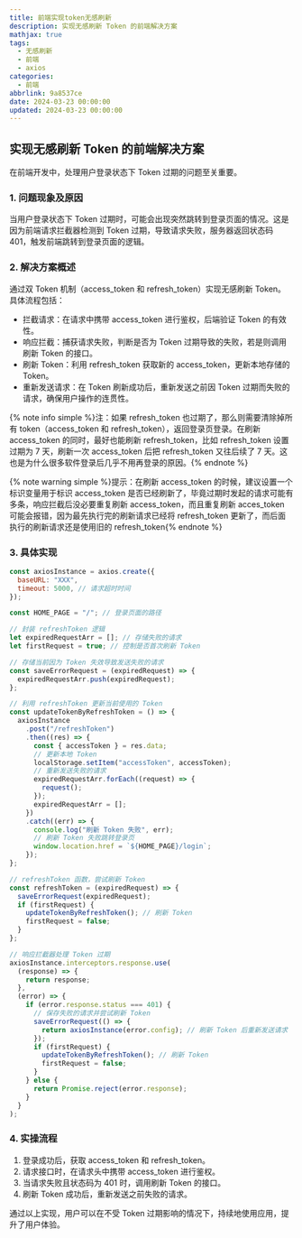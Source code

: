 ```yaml
---
title: 前端实现token无感刷新
description: 实现无感刷新 Token 的前端解决方案
mathjax: true
tags:
  - 无感刷新
  - 前端
  - axios
categories:
  - 前端
abbrlink: 9a8537ce
date: 2024-03-23 00:00:00
updated: 2024-03-23 00:00:00
---
```


## 实现无感刷新 Token 的前端解决方案

在前端开发中，处理用户登录状态下 Token 过期的问题至关重要。

### 1. 问题现象及原因

当用户登录状态下 Token 过期时，可能会出现突然跳转到登录页面的情况。这是因为前端请求拦截器检测到 Token 过期，导致请求失败，服务器返回状态码 401，触发前端跳转到登录页面的逻辑。

### 2. 解决方案概述

通过双 Token 机制（access_token 和 refresh_token）实现无感刷新 Token。具体流程包括：

- 拦截请求：在请求中携带 access_token 进行鉴权，后端验证 Token 的有效性。
- 响应拦截：捕获请求失败，判断是否为 Token 过期导致的失败，若是则调用刷新 Token 的接口。
- 刷新 Token：利用 refresh_token 获取新的 access_token，更新本地存储的 Token。
- 重新发送请求：在 Token 刷新成功后，重新发送之前因 Token 过期而失败的请求，确保用户操作的连贯性。

{% note info simple %}注：如果 refresh_token 也过期了，那么则需要清除掉所有 token（access_token 和 refresh_token），返回登录页登录。在刷新 access_token 的同时，最好也能刷新 refresh_token，比如 refresh_token 设置过期为 7 天，刷新一次 access_token 后把 refresh_token 又往后续了 7 天。这也是为什么很多软件登录后几乎不用再登录的原因。{% endnote %}

{% note warning simple %}提示：在刷新 access_token 的时候，建议设置一个标识变量用于标识 access_token 是否已经刷新了，毕竟过期时发起的请求可能有多条，响应拦截后没必要重复刷新 access_token，而且重复刷新 acces_token 可能会报错，因为最先执行完的刷新请求已经将 refresh_token 更新了，而后面执行的刷新请求还是使用旧的 refresh_token{% endnote %}

### 3. 具体实现

```javascript
const axiosInstance = axios.create({
  baseURL: "XXX",
  timeout: 5000, // 请求超时时间
});

const HOME_PAGE = "/"; // 登录页面的路径

// 封装 refreshToken 逻辑
let expiredRequestArr = []; // 存储失败的请求
let firstRequest = true; // 控制是否首次刷新 Token

// 存储当前因为 Token 失效导致发送失败的请求
const saveErrorRequest = (expiredRequest) => {
  expiredRequestArr.push(expiredRequest);
};

// 利用 refreshToken 更新当前使用的 Token
const updateTokenByRefreshToken = () => {
  axiosInstance
    .post("/refreshToken")
    .then((res) => {
      const { accessToken } = res.data;
      // 更新本地 Token
      localStorage.setItem("accessToken", accessToken);
      // 重新发送失败的请求
      expiredRequestArr.forEach((request) => {
        request();
      });
      expiredRequestArr = [];
    })
    .catch((err) => {
      console.log("刷新 Token 失败", err);
      // 刷新 Token 失败跳转登录页
      window.location.href = `${HOME_PAGE}/login`;
    });
};

// refreshToken 函数，尝试刷新 Token
const refreshToken = (expiredRequest) => {
  saveErrorRequest(expiredRequest);
  if (firstRequest) {
    updateTokenByRefreshToken(); // 刷新 Token
    firstRequest = false;
  }
};

// 响应拦截器处理 Token 过期
axiosInstance.interceptors.response.use(
  (response) => {
    return response;
  },
  (error) => {
    if (error.response.status === 401) {
      // 保存失败的请求并尝试刷新 Token
      saveErrorRequest(() => {
        return axiosInstance(error.config); // 刷新 Token 后重新发送请求
      });
      if (firstRequest) {
        updateTokenByRefreshToken(); // 刷新 Token
        firstRequest = false;
      }
    } else {
      return Promise.reject(error.response);
    }
  }
);
```

### 4. 实操流程

1. 登录成功后，获取 access_token 和 refresh_token。
2. 请求接口时，在请求头中携带 access_token 进行鉴权。
3. 当请求失败且状态码为 401 时，调用刷新 Token 的接口。
4. 刷新 Token 成功后，重新发送之前失败的请求。

通过以上实现，用户可以在不受 Token 过期影响的情况下，持续地使用应用，提升了用户体验。
